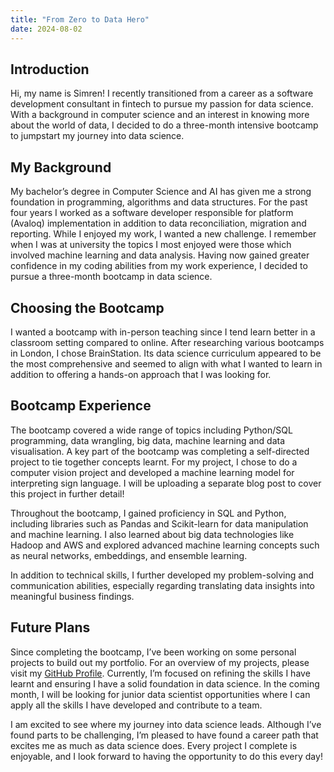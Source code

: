 ```yaml
---
title: "From Zero to Data Hero"
date: 2024-08-02
---
```


## Introduction

Hi, my name is Simren! I recently transitioned from a career as a software development consultant in fintech to pursue my passion for data science. With a background in computer science and an interest in knowing more about the world of data, I decided to do a three-month intensive bootcamp to jumpstart my journey into data science.

## My Background

My bachelor’s degree in Computer Science and AI has given me a strong foundation in programming, algorithms and data structures. For the past four years I worked as a software developer responsible for platform (Avaloq) implementation in addition to data reconciliation, migration and reporting. While I enjoyed my work, I wanted a new challenge. I remember when I was at university the topics I most enjoyed were those which involved machine learning and data analysis. Having now gained greater confidence in my coding abilities from my work experience, I decided to pursue a three-month bootcamp in data science. 

## Choosing the Bootcamp

I wanted a bootcamp with in-person teaching since I tend learn better in a classroom setting compared to online. After researching various bootcamps in London, I chose BrainStation. Its data science curriculum appeared to be the most comprehensive and seemed to align with what I wanted to learn in addition to offering a hands-on approach that I was looking for.

## Bootcamp Experience

The bootcamp covered a wide range of topics including Python/SQL programming, data wrangling, big data, machine learning and data visualisation. A key part of the bootcamp was completing a self-directed project to tie together concepts learnt. For my project, I chose to do a computer vision project and developed a machine learning model for interpreting sign language. I will be uploading a separate blog post to cover this project in further detail! 

Throughout the bootcamp, I gained proficiency in SQL and Python, including libraries such as Pandas and Scikit-learn for data manipulation and machine learning. I also learned about big data technologies like Hadoop and AWS and explored advanced machine learning concepts such as neural networks, embeddings, and ensemble learning.

In addition to technical skills, I further developed my problem-solving and communication abilities, especially regarding translating data insights into meaningful business findings. 


## Future Plans

Since completing the bootcamp, I’ve been working on some personal projects to build out my portfolio. For an overview of my projects, please visit my [GitHub Profile](https://github.com/simrenbasra).
Currently, I’m focused on refining the skills I have learnt and ensuring I have a solid foundation in data science. In the coming month, I will be looking for junior data scientist opportunities where I can apply all the skills I have developed and contribute to a team.

I am excited to see where my journey into data science leads. Although I’ve found parts to be challenging, I’m pleased to have found a career path that excites me as much as data science does. Every project I complete is enjoyable, and I look forward to having the opportunity to do this every day!



